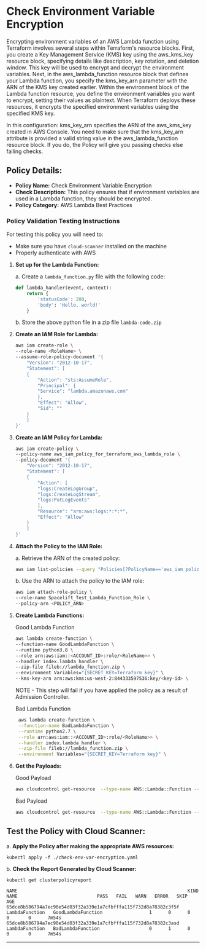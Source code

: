 # Check Environment Variable Encryption

Encrypting environment variables of an AWS Lambda function using Terraform involves several steps within Terraform's resource blocks. First, you create a Key Management Service (KMS) key using the aws_kms_key resource block, specifying details like description, key rotation, and deletion window. This key will be used to encrypt and decrypt the environment variables. Next, in the aws_lambda_function resource block that defines your Lambda function, you specify the kms_key_arn parameter with the ARN of the KMS key created earlier. Within the environment block of the Lambda function resource, you define the environment variables you want to encrypt, setting their values as plaintext. When Terraform deploys these resources, it encrypts the specified environment variables using the specified KMS key.


In this configuration:
kms_key_arn specifies the ARN of the aws_kms_key created in AWS Console.
You need to make sure that the kms_key_arn attribute is provided a valid string value in the aws_lambda_function resource block. If you do, the Policy will give you passing checks else failing checks.

## Policy Details:

-   **Policy Name:** Check Environment Variable Encryption
-   **Check Description:** This policy ensures that if environment variables are used in a Lambda function, they should be encrypted.
-   **Policy Category:** AWS Lambda Best Practices

### Policy Validation Testing Instructions

For testing this policy you will need to:

-   Make sure you have `cloud-scanner` installed on the machine
-   Properly authenticate with AWS

1. **Set up for the Lambda Function:**

    a. Create a `lambda_function.py` file with the following code:

    ```python
    def lambda_handler(event, context):
        return {
            'statusCode': 200,
            'body': 'Hello, world!'
        }
    ```

    b. Store the above python file in a zip file `lambda-code.zip`
2. **Create an IAM Role for Lambda:**
    ```bash
    aws iam create-role \
    --role-name <RoleName> \
    --assume-role-policy-document '{
        "Version": "2012-10-17",
        "Statement": [
        {
            "Action": "sts:AssumeRole",
            "Principal": {
            "Service": "lambda.amazonaws.com"
            },
            "Effect": "Allow",
            "Sid": ""
        }
        ]
    }'
    ```
3. **Create an IAM Policy for Lambda:**
    ```bash
    aws iam create-policy \
    --policy-name aws_iam_policy_for_terraform_aws_lambda_role \
    --policy-document '{
        "Version": "2012-10-17",
        "Statement": [
        {
            "Action": [
            "logs:CreateLogGroup",
            "logs:CreateLogStream",
            "logs:PutLogEvents"
            ],
            "Resource": "arn:aws:logs:*:*:*",
            "Effect": "Allow"
        }
        ]
    }'
    ```
4. **Attach the Policy to the IAM Role:**

    a. Retrieve the ARN of the created policy:
    ```bash
    aws iam list-policies --query "Policies[?PolicyName=='aws_iam_policy_for_terraform_aws_lambda_role'].Arn" --output text
    ```
    b. Use the ARN to attach the policy to the IAM role:
    ```bash
    aws iam attach-role-policy \
    --role-name Spacelift_Test_Lambda_Function_Role \
    --policy-arn <POLICY_ARN>
    ```
5. **Create Lambda Functions:**

    Good Lambda Function
    ```bash
    aws lambda create-function \
    --function-name GoodLambdaFunction \
    --runtime python3.8 \
    --role arn:aws:iam::<ACCOUNT_ID>:role/<RoleName>> \
    --handler index.lambda_handler \
    --zip-file fileb://lambda_function.zip \
    --environment Variables="{SECRET_KEY=Terraform key}" \
    --kms-key-arn arn:aws:kms:us-west-2:844333597536:key/<key-id> \
    ```

    NOTE - This step will fail if you have applied the policy as a result of Admission Controller.
    
    Bad Lambda Function
    ```bash
     aws lambda create-function \
     --function-name BadLambdaFunction \
     --runtime python2.7 \
     --role arn:aws:iam::<ACCOUNT_ID>:role/<RoleName>> \
     --handler index.lambda_handler \
     --zip-file fileb://lambda_function.zip \
     --environment Variables="{SECRET_KEY=Terraform key}" \
    ```


6. **Get the Payloads:**

    Good Payload
    ```bash
    aws cloudcontrol get-resource  --type-name AWS::Lambda::Function --profile devtest-sso --identifier GoodLambdaFunction | jq '.ResourceDescription.Properties |= fromjson'
    ```
    Bad Payload
    ```bash
    aws cloudcontrol get-resource  --type-name AWS::Lambda::Function --profile devtest-sso --identifier BadLambdaFunction | jq '.ResourceDescription.Properties |= fromjson'
    ```


## Test the Policy with Cloud Scanner:

a. **Apply the Policy after making the appropriate AWS resources:**

```
kubectl apply -f ./check-env-var-encryption.yaml
```


b. **Check the Report Generated by Cloud Scanner:**

```
kubectl get clusterpolicyreport
```


```
NAME                                                              KIND             NAME                             PASS   FAIL   WARN   ERROR   SKIP      AGE
65dce8b586794a7ec90e54d03f32a339e1a7cfbfffa115f732d8a78382c3f5f   LambdaFunction   GoodLambdaFunction                 1      0      0      0       0      7m54s
65dce8b586794a7ec90e54d03f32a339e1a7cfbfffa115f732d8a78382c3asd   LambdaFunction   BadLambdaFunction                  0      1      0      0       0      7m54s

```

---